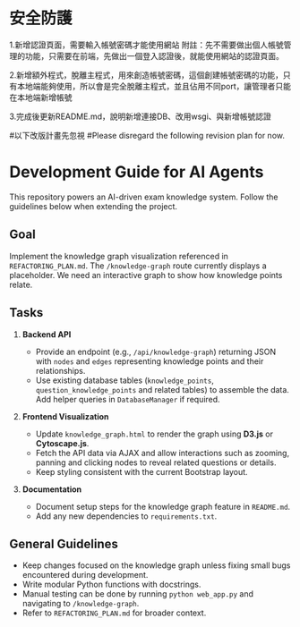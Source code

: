 # 安全防護

1.新增認證頁面，需要輸入帳號密碼才能使用網站
附註：先不需要做出個人帳號管理的功能，只需要在前端，先做出一個登入認證後，就能使用網站的認證頁面。

2.新增額外程式，脫離主程式，用來創造帳號密碼，這個創建帳號密碼的功能，只有本地端能夠使用，所以會是完全脫離主程式，並且佔用不同port，讓管理者只能在本地端新增帳號

3.完成後更新README.md，說明新增連接DB、改用wsgi、與新增帳號認證

#以下改版計畫先忽視
#Please disregard the following revision plan for now.

# Development Guide for AI Agents

This repository powers an AI-driven exam knowledge system. Follow the guidelines below when extending the project.

## Goal
Implement the knowledge graph visualization referenced in `REFACTORING_PLAN.md`. The `/knowledge-graph` route currently displays a placeholder. We need an interactive graph to show how knowledge points relate.

## Tasks
1. **Backend API**
   - Provide an endpoint (e.g., `/api/knowledge-graph`) returning JSON with `nodes` and `edges` representing knowledge points and their relationships.
   - Use existing database tables (`knowledge_points`, `question_knowledge_points` and related tables) to assemble the data. Add helper queries in `DatabaseManager` if required.

2. **Frontend Visualization**
   - Update `knowledge_graph.html` to render the graph using **D3.js** or **Cytoscape.js**.
   - Fetch the API data via AJAX and allow interactions such as zooming, panning and clicking nodes to reveal related questions or details.
   - Keep styling consistent with the current Bootstrap layout.

3. **Documentation**
   - Document setup steps for the knowledge graph feature in `README.md`.
   - Add any new dependencies to `requirements.txt`.

## General Guidelines
- Keep changes focused on the knowledge graph unless fixing small bugs encountered during development.
- Write modular Python functions with docstrings.
- Manual testing can be done by running `python web_app.py` and navigating to `/knowledge-graph`.
- Refer to `REFACTORING_PLAN.md` for broader context.

